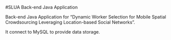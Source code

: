 #SLUA Back-end Java Application

Back-end Java Application for “Dynamic Worker Selection for Mobile Spatial Crowdsourcing Leveraging Location-based Social Networks”.

It connect to MySQL to provide data storage.